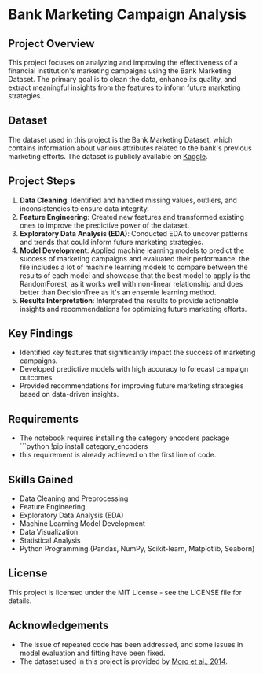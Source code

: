 # Bank Marketing Campaign Analysis

## Project Overview
This project focuses on analyzing and improving the effectiveness of a financial institution's marketing campaigns using the Bank Marketing Dataset. The primary goal is to clean the data, enhance its quality, and extract meaningful insights from the features to inform future marketing strategies.

## Dataset
The dataset used in this project is the Bank Marketing Dataset, which contains information about various attributes related to the bank's previous marketing efforts. The dataset is publicly available on [Kaggle](https://www.kaggle.com/datasets/janiobachmann/bank-marketing-dataset).

## Project Steps
1. **Data Cleaning**: Identified and handled missing values, outliers, and inconsistencies to ensure data integrity.
2. **Feature Engineering**: Created new features and transformed existing ones to improve the predictive power of the dataset.
3. **Exploratory Data Analysis (EDA)**: Conducted EDA to uncover patterns and trends that could inform future marketing strategies.
4. **Model Development**: Applied machine learning models to predict the success of marketing campaigns and evaluated their performance. the file includes a lot of machine learning models to compare between the results of each model and showcase that the best model to apply is the RandomForest, as it works well with non-linear relationship and does better than DecisionTree as it's an ensemle learning method. 
5. **Results Interpretation**: Interpreted the results to provide actionable insights and recommendations for optimizing future marketing efforts.

## Key Findings
- Identified key features that significantly impact the success of marketing campaigns.
- Developed predictive models with high accuracy to forecast campaign outcomes.
- Provided recommendations for improving future marketing strategies based on data-driven insights.

## Requirements
- The notebook requires installing the category encoders package ```python !pip install category_encoders
- this requirement is already achieved on the first line of code.
  
## Skills Gained
- Data Cleaning and Preprocessing
- Feature Engineering
- Exploratory Data Analysis (EDA)
- Machine Learning Model Development
- Data Visualization
- Statistical Analysis
- Python Programming (Pandas, NumPy, Scikit-learn, Matplotlib, Seaborn)

## License
This project is licensed under the MIT License - see the LICENSE file for details.

## Acknowledgements
- The issue of repeated code has been addressed, and some issues in model evaluation and fitting have been fixed.
- The dataset used in this project is provided by [Moro et al., 2014](https://www.kaggle.com/datasets/janiobachmann/bank-marketing-dataset).
